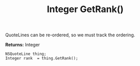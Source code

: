 ﻿---
uid: crmscript_ref_NSQuoteLine_GetRank
title: Integer GetRank()
intellisense: NSQuoteLine.GetRank
keywords: NSQuoteLine, GetRank
so.topic: reference
---

QuoteLines can be re-ordered, so we must track the ordering.

**Returns:** Integer


```crmscript
NSQuoteLine thing;
Integer rank  = thing.GetRank();
```


